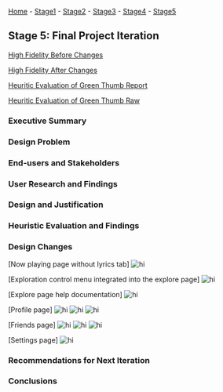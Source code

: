 ﻿[Home](https://colinauyeng.github.io/CPSC-481--MusicSurf/) - [Stage1](https://colinauyeng.github.io/CPSC-481--MusicSurf/Stage1) - [Stage2](https://colinauyeng.github.io/CPSC-481--MusicSurf/Stage2) - [Stage3](https://colinauyeng.github.io/CPSC-481--MusicSurf/Stage3) - [Stage4](https://colinauyeng.github.io/CPSC-481--MusicSurf/Stage4) - [Stage5](https://colinauyeng.github.io/CPSC-481--MusicSurf/Stage5)  
## Stage 5: Final Project Iteration
[High Fidelity Before Changes](https://drive.google.com/file/d/1Vk7DVAMrsCKQlQxesS96K9UTKkQANoby/view?usp=sharing)

[High Fidelity After Changes](https://drive.google.com/file/d/1mTAGY4M7d5is8QehUcibwY0j3aierE4Z/view?usp=sharing)

[Heuritic Evaluation of Green Thumb Report](https://github.com/colinauyeng/CPSC-481--MusicSurf/blob/master/Heuristic%20Evaluation%20of%20MusicSurf%20Report.docx)

[Heuritic Evaluation of Green Thumb Raw](https://github.com/colinauyeng/CPSC-481--MusicSurf/blob/master/Heuristic%20Evaluation%20of%20Green%20Thumb.xlsx)

### Executive Summary


### Design Problem


### End-users and Stakeholders


### User Research and Findings


### Design and Justification 


### Heuristic Evaluation and Findings


### Design Changes
[Now playing page without lyrics tab]
<img src="nowplaying.PNG" alt="hi" class="inline"/>

[Exploration control menu integrated into the explore page]
<img src="explorecontrol.PNG" alt="hi" class="inline"/>

[Explore page help documentation]
<img src="explorehelp.PNG" alt="hi" class="inline"/>

[Profile page]
<img src="profile1.PNG" alt="hi" class="inline"/>
<img src="profile2.PNG" alt="hi" class="inline"/>
<img src="profile3.PNG" alt="hi" class="inline"/>

[Friends page]
<img src="friends1.PNG" alt="hi" class="inline"/>
<img src="friends3.PNG" alt="hi" class="inline"/>
<img src="friends4.PNG" alt="hi" class="inline"/>

[Settings page]
<img src="settings.PNG" alt="hi" class="inline"/>

### Recommendations for Next Iteration


### Conclusions

